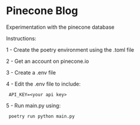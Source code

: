 # Pinecone Blog

Experimentation with the pinecone database

Instructions:

 1 - Create the poetry environment using the .toml file

 2 - Get an account on pinecone.io
 
 3 - Create a .env file 
 
 4 - Edit the .env file to include:
     
     API_KEY=<your api key>
 
 5 - Run main.py using: 
 
     poetry run python main.py

